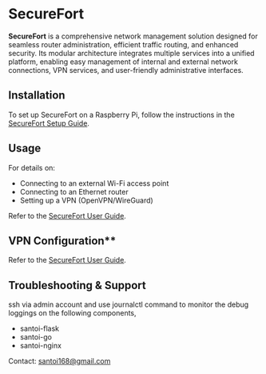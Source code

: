# SecureFort  

**SecureFort** is a comprehensive network management solution designed for seamless router administration, efficient traffic routing, and enhanced security. Its modular architecture integrates multiple services into a unified platform, enabling easy management of internal and external network connections, VPN services, and user-friendly administrative interfaces.  

## Installation  

To set up SecureFort on a Raspberry Pi, follow the instructions in the [SecureFort Setup Guide](#).  

## Usage  

For details on:  
- Connecting to an external Wi-Fi access point  
- Connecting to an Ethernet router  
- Setting up a VPN (OpenVPN/WireGuard)  

Refer to the [SecureFort User Guide](#).  

## VPN Configuration**  

Refer to the [SecureFort User Guide](#).  

## Troubleshooting & Support

ssh via admin account and use journalctl command to monitor the debug loggings on the following components,
- santoi-flask
- santoi-go
- santoi-nginx

Contact: santoi168@gmail.com

